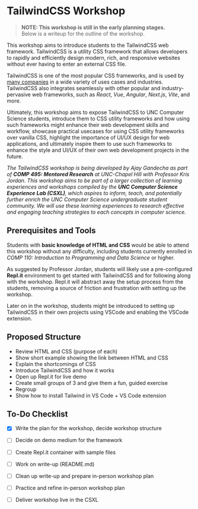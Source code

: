 # TailwindCSS Workshop

> **NOTE: This workshop is still in the early planning stages.**<br/>Below is a writeup for the outline of the workshop.

This workshop aims to introduce students to the TailwindCSS web framework. TailwindCSS is a utility CSS framework that allows developers to rapidly and efficiently design modern, rich, and responsive websites without ever having to enter an external CSS file. 

TailwindCSS is one of the most popular CSS frameworks, and is used by [many companies](https://tailwindcss.com/showcase) in a wide variety of uses cases and industries. TailwindCSS also integrates seamlessly with other popular and industry-pervasive web frameworks, such as *React*, *Vue*, *Angular*, *Next.js*, *Vite*, and more.

Ultimately, this workshop aims to expose TailwindCSS to UNC Computer Science students, introduce them to CSS utility frameworks and how using such frameworks might enhance their web development skills and workflow, showcase practical usecases for using CSS utility frameworks over vanilla CSS, highlight the importance of UI/UX design for web applications, and ultimately inspire them to use such frameworks to enhance the style and UI/UX of their own web development projects in the future.

*The TailwindCSS workshop is being developed by Ajay Gandecha as part of **COMP 495: Mentored Research** at UNC-Chapel Hill with Professor Kris Jordan. This workshop aims to be part of a larger collection of learning experiences and workshops compiled by the **UNC Computer Science Experience Lab (CSXL)**, which aspires to inform, teach, and potentially further enrich the UNC Computer Science undergraduate student community. We will use these learning experiences to research effective and engaging teaching strategies to each concepts in computer science.*

## Prerequisites and Tools

Students with **basic knowledge of HTML and CSS** would be able to attend this workshop without any difficulty, including students currently enrolled in *COMP 110: Introduction to Programming and Data Science* or higher.

As suggested by Professor Jordan, students will likely use a pre-configured **Repl.it** environment to get started with TailwindCSS and for following along with the workshop. Repl.it will abstract away the setup process from the students, removing a source of friction and frustration with setting up the workshop.

Later on in the workshop, students might be introduced to setting up TailwindCSS in their own projects using VSCode and enabling the VSCode extension.

## Proposed Structure

- Review HTML and CSS (purpose of each)
- Show short example showing the link between HTML and CSS
- Explain the shortcomings of CSS
- Introduce TailwindCSS and how it works
- Open up Repl.it for live demo
- Create small groups of 3 and give them a fun, guided exercise
- Regroup
- Show how to install Tailwind in VS Code + VS Code extension

## To-Do Checklist

- [x] Write the plan for the workshop, decide workshop structure
- [ ] Decide on demo medium for the framework
- [ ] Create Repl.it container with sample files
- [ ] Work on write-up (README.md)
- [ ] Clean up write-up and prepare in-person workshop plan
- [ ] Practice and refine in-person workshop plan
- [ ] Deliver workshop live in the CSXL

